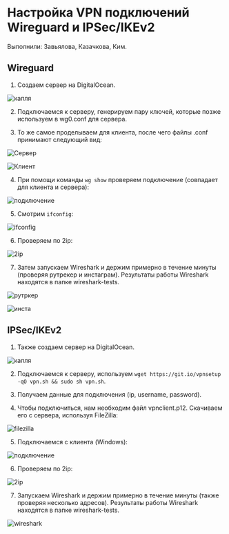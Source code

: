 # Настройка VPN подключений Wireguard и IPSec/IKEv2

Выполнили: Завьялова, Казачкова, Ким.

## Wireguard

1. Создаем сервер на DigitalOcean.

![капля](https://user-images.githubusercontent.com/63861460/160569021-f0dba480-9af1-4645-8862-b4f9286701d2.png)

2. Подключаемся к серверу, генерируем пару ключей, которые позже используем в wg0.conf для сервера. 

3. То же самое проделываем для клиента, после чего файлы .conf принимают следующий вид:

![Сервер](https://user-images.githubusercontent.com/63861460/160569915-55ec6d38-95d5-4921-b2f0-3ef01138218c.jpg)

![Клиент](https://user-images.githubusercontent.com/63861460/160569938-a323de8c-0517-475b-a5ae-6731d7d69d67.jpg)

4. При помощи команды `wg show` проверяем подключение (совпадает для клиента и сервера):

![подключение](https://user-images.githubusercontent.com/63861460/160570976-5ff49216-d56d-4c75-bb7e-7439c18965c9.jpg)

5. Смотрим `ifconfig`:

![ifconfig](https://user-images.githubusercontent.com/63861460/160571743-7f5c2a94-c567-45f0-9e48-10c6819b7532.jpg)

6. Проверяем по 2ip:

![2ip](https://user-images.githubusercontent.com/63861460/160572064-0d2086b6-1bff-4365-a937-494a3953f186.jpg)

7. Затем запускаем Wireshark и держим примерно в течение минуты (проверяя рутрекер и инстаграм). 
Результаты работы Wireshark находятся в папке wireshark-tests.

![рутркер](https://user-images.githubusercontent.com/63861460/160572853-47133e7e-64b5-4931-8293-c86a36df0cb0.jpg)

![инста](https://user-images.githubusercontent.com/63861460/160572884-5a1652f6-c53d-4603-b444-f5b87a1008a6.jpg)

## IPSec/IKEv2

1. Также создаем сервер на DigitalOcean.

![капля](https://user-images.githubusercontent.com/63861460/160576702-68860b04-652a-4f5f-9534-ba688364caf8.png)

2. Подключаемся к серверу, используем `wget https://git.io/vpnsetup -qO vpn.sh && sudo sh vpn.sh`.

3. Получаем данные для подключения (ip, username, password).

4. Чтобы подключиться, нам необходим файл vpnclient.p12. Скачиваем его с сервера, используя FileZilla:

![filezilla](https://user-images.githubusercontent.com/63861460/160578471-af6c2cfd-a450-4d2e-b04d-3590bfdc490f.png)

5. Подключаемся с клиента (Windows):

![подключение](https://user-images.githubusercontent.com/63861460/160577719-bbb57b52-2ad1-4eb7-9468-ea1c0ed48cf6.png)

6. Проверяем по 2ip:

![2ip](https://user-images.githubusercontent.com/63861460/160577896-1f5bcf03-780f-49e9-b943-555bd2f4c579.png)

7. Запускаем Wireshark и держим примерно в течение минуты (также проверяя несколько адресов). 
Результаты работы Wireshark находятся в папке wireshark-tests.

![wireshark](https://user-images.githubusercontent.com/63861460/160579102-149d3d26-6f93-4963-a9ea-5482b54134bf.png)


